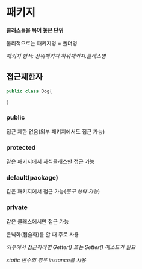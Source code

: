 # 패키지

**클래스들을 묶어 놓은 단위**

물리적으로는 패키지명 = 폴더명

*패키지 형식: 상위패키지.하위패키지.클래스명*

## 접근제한자
```java
public class Dog{

}
```

### public
접근 제한 없음(외부 패키지에서도 접근 가능)
### protected
같은 패키지에서 자식클래스만 접근 가능
### default(package)
같은 패키지에서 접근 가능(*문구 생략 가능*)
### private
같은 클래스에서만 접근 가능

은닉화(캡슐화)를 할 때 주로 사용

*외부에서 접근하려면 Getter() 또는 Setter() 메소드가 필요*

*static 변수의 경우 instance를 사용*
